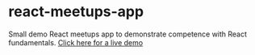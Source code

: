 # react-meetups-app
Small demo React meetups app to demonstrate competence with React fundamentals.
[Click here for a live demo](https://lucasbecker-dev.github.io/react-meetups-app/)
